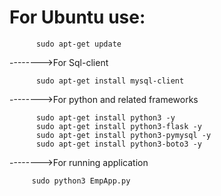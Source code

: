 # For Ubuntu use:

          sudo apt-get update
	 
-------->For Sql-client

          sudo apt-get install mysql-client
      
-------->For python and related frameworks

          sudo apt-get install python3 -y
          sudo apt-get install python3-flask -y
          sudo apt-get install python3-pymysql -y 
          sudo apt-get install python3-boto3 -y
     
-------->For running application

         sudo python3 EmpApp.py
